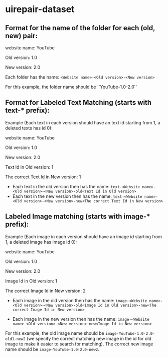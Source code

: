 # uirepair-dataset

## Format for the name of the folder for each (old, new) pair:
website name: YouTube

Old version: 1.0

New version: 2.0

Each folder has the name:
``<Website name>-<Old version>-<New version>``
 
 For this example, the folder name should be ``YouTube-1.0-2.0''


## Format for Labeled Text Matching (starts with text-* prefix):

Example (Each text in each version should have an text id starting from 1, a deleted texts has id 0):

website name: YouTube

Old version: 1.0

New version: 2.0

Text Id in Old version: 1

The correct Text Id in New version: 1

- Each text in the old version then has the name:
``text-<Website name>-<Old version>-<New version>-old<Text Id in Old version>``
- Each text in the new version then has the name:
``text-<Website name>-<Old version>-<New version>-new<The correct Text Id in New version>``


## Labeled Image matching (starts with image-* prefix):

Example (Each image in each version should have an image id starting from 1, a deleted image has image id 0):

website name: YouTube

Old version: 1.0

New version: 2.0

Image Id in Old version: 1

The correct Image Id in New version: 2

- Each image in the old version then has the name:
``image-<Website name>-<Old version>-<New version>-old<Image Id in Old version>-new<The correct Image Id in New version>``

- Each image in the new version then has the name:
``image-<Website name>-<Old version>-<New version>-new<Image Id in New version>``

For this example, the old image name should be ``image-YouTube-1.0-2.0-old1-new2`` (we specify the correct matching new image in the id for old image to make it easier to search for matching). The correct new image name should be ``image-YouTube-1.0-2.0-new2``.
